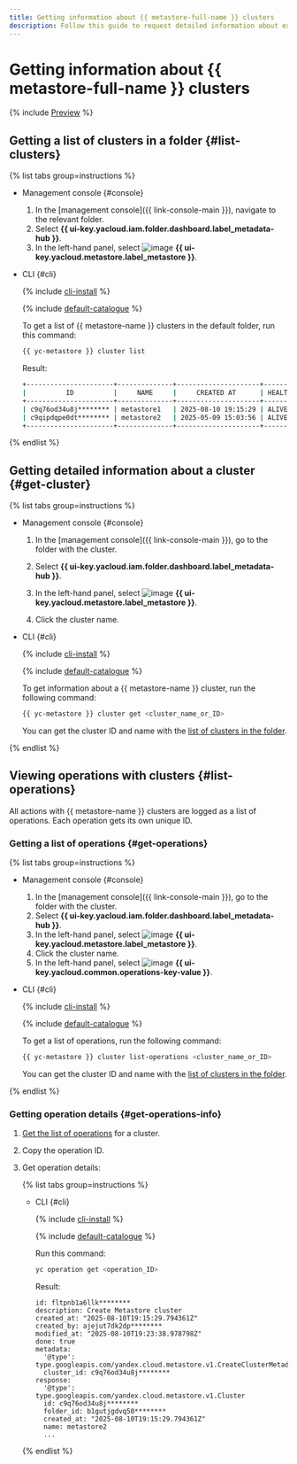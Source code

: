 ```yaml
---
title: Getting information about {{ metastore-full-name }} clusters
description: Follow this guide to request detailed information about existing {{ metastore-full-name }} clusters.
---
```


# Getting information about {{ metastore-full-name }} clusters

{% include [Preview](../../../_includes/note-preview.md) %}

## Getting a list of clusters in a folder {#list-clusters}

{% list tabs group=instructions %}

- Management console {#console}

  1. In the [management console]({{ link-console-main }}), navigate to the relevant folder.
  1. Select **{{ ui-key.yacloud.iam.folder.dashboard.label_metadata-hub }}**.
  1. In the left-hand panel, select ![image](../../../_assets/console-icons/database.svg) **{{ ui-key.yacloud.metastore.label_metastore }}**.


- CLI {#cli}

  {% include [cli-install](../../../_includes/cli-install.md) %}

  {% include [default-catalogue](../../../_includes/default-catalogue.md) %}

  To get a list of {{ metastore-name }} clusters in the default folder, run this command:

  ```bash
  {{ yc-metastore }} cluster list
  ```

  Result:

  ```bash
  +----------------------+--------------+---------------------+--------+---------+
  |          ID          |     NAME     |     CREATED AT      | HEALTH | STATUS  |
  +----------------------+--------------+---------------------+--------+---------+
  | c9q76od34u8j******** | metastore1   | 2025-08-10 19:15:29 | ALIVE  | RUNNING |
  | c9qipdqpe0dt******** | metastore2   | 2025-05-09 15:03:56 | ALIVE  | RUNNING |
  +----------------------+--------------+---------------------+--------+---------+
  ```

{% endlist %}

## Getting detailed information about a cluster {#get-cluster}

{% list tabs group=instructions %}

- Management console {#console}

  1. In the [management console]({{ link-console-main }}), go to the folder with the cluster.
  1. Select **{{ ui-key.yacloud.iam.folder.dashboard.label_metadata-hub }}**.
  1. In the left-hand panel, select ![image](../../../_assets/console-icons/database.svg) **{{ ui-key.yacloud.metastore.label_metastore }}**.

  1. Click the cluster name.

- CLI {#cli}

  {% include [cli-install](../../../_includes/cli-install.md) %}

  {% include [default-catalogue](../../../_includes/default-catalogue.md) %}

  To get information about a {{ metastore-name }} cluster, run the following command:

  ```bash
  {{ yc-metastore }} cluster get <cluster_name_or_ID>
  ```

  You can get the cluster ID and name with the [list of clusters in the folder](#list-clusters).

{% endlist %}

## Viewing operations with clusters {#list-operations}

All actions with {{ metastore-name }} clusters are logged as a list of operations. Each operation gets its own unique ID.

### Getting a list of operations {#get-operations}

{% list tabs group=instructions %}

- Management console {#console}

  1. In the [management console]({{ link-console-main }}), go to the folder with the cluster.
  1. Select **{{ ui-key.yacloud.iam.folder.dashboard.label_metadata-hub }}**.
  1. In the left-hand panel, select ![image](../../../_assets/console-icons/database.svg) **{{ ui-key.yacloud.metastore.label_metastore }}**.
  1. Click the cluster name.
  1. In the left-hand panel, select ![image](../../../_assets/console-icons/list-check.svg) **{{ ui-key.yacloud.common.operations-key-value }}**.

- CLI {#cli}

  {% include [cli-install](../../../_includes/cli-install.md) %}

  {% include [default-catalogue](../../../_includes/default-catalogue.md) %}
  
  To get a list of operations, run the following command:

    ```bash
    {{ yc-metastore }} cluster list-operations <cluster_name_or_ID>
    ```

  You can get the cluster ID and name with the [list of clusters in the folder](#list-clusters).

{% endlist %}

### Getting operation details {#get-operations-info}

1. [Get the list of operations](#get-operations) for a cluster.
1. Copy the operation ID.
1. Get operation details:

    {% list tabs group=instructions %}
    
    - CLI {#cli}
    
      {% include [cli-install](../../../_includes/cli-install.md) %}
    
      {% include [default-catalogue](../../../_includes/default-catalogue.md) %}
    
      Run this command:
    
        ```bash
        yc operation get <operation_ID>
        ```
    
      Result:
    
        ```text
        id: fltpnb1a6llk********
        description: Create Metastore cluster
        created_at: "2025-08-10T19:15:29.794361Z"
        created_by: ajejut7dk2dp********
        modified_at: "2025-08-10T19:23:38.978798Z"
        done: true
        metadata:
          '@type': type.googleapis.com/yandex.cloud.metastore.v1.CreateClusterMetadata
          cluster_id: c9q76od34u8j********
        response:
          '@type': type.googleapis.com/yandex.cloud.metastore.v1.Cluster
          id: c9q76od34u8j********
          folder_id: b1gutjgdvq50********
          created_at: "2025-08-10T19:15:29.794361Z"
          name: metastore2
          ...
        ```
    
    {% endlist %}

